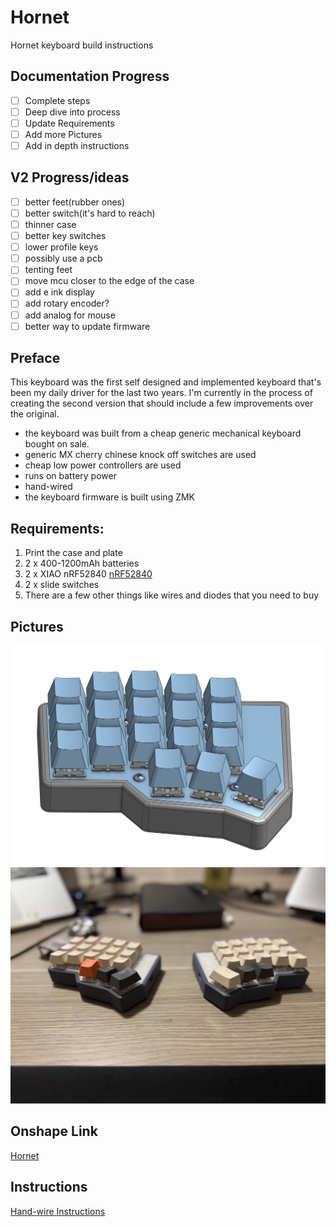 # Hornet
Hornet keyboard build instructions

## Documentation Progress
- [ ] Complete steps 
- [ ] Deep dive into process
- [ ] Update Requirements
- [ ] Add more Pictures
- [ ] Add in depth instructions

## V2 Progress/ideas
- [ ] better feet(rubber ones)
- [ ] better switch(it's hard to reach)
- [ ] thinner case
- [ ] better key switches
- [ ] lower profile keys
- [ ] possibly use a pcb
- [ ] tenting feet
- [ ] move mcu closer to the edge of the case
- [ ] add e ink display
- [ ] add rotary encoder?
- [ ] add analog for mouse
- [ ] better way to update firmware

## Preface
This keyboard was the first self designed and implemented keyboard that's been my daily driver for the last two years. I'm currently in the process of creating the second version that should include a few improvements over the original. 

- the keyboard was built from a cheap generic mechanical keyboard bought on sale.
- generic MX cherry chinese knock off switches are used
- cheap low power controllers are used
- runs on battery power 
- hand-wired
- the keyboard firmware is built using ZMK

## Requirements:
1. Print the case and plate
2. 2 x 400-1200mAh batteries
3. 2 x XIAO nRF52840
[nRF52840](https://www.google.com/search?q=seeeduino%20nrf52840&oq=seeduino%20nrf&sourceid=chrome&ie=UTF-8)
4. 2 x slide switches
5. There are a few other things like wires and diodes that you need to buy

## Pictures
<img src="public/1.png" alt="" width="800">
<img src="public/2.jpeg" alt="" width="800">

## Onshape Link
[Hornet]( https://cad.onshape.com/documents/1046e76c0b6bfc0d994d6801/w/c817a671344719c27eeb4cdd/e/564946c69633315976b61c4a?renderMode=0&uiState=6803defccd103a40dd717e56 )

## Instructions
[Hand-wire Instructions](https://johannes-jansson.github.io/projects/2018/07/23/hand-wiring-lets-split.html)
